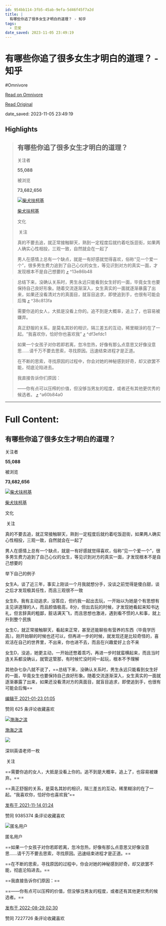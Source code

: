 ```yaml
---
id: 954bb114-3fb5-45ab-9efa-5d46f45f7a2d
title: |
  有哪些你追了很多女生才明白的道理？ - 知乎
tags:
  - 恋爱
date_saved: 2023-11-05 23:49:19
---
```


# 有哪些你追了很多女生才明白的道理？ - 知乎
#Omnivore

[Read on Omnivore](https://omnivore.app/me/https-www-zhihu-com-question-385019055-answer-1692764906-18ba2f69ebf)

[Read Original](https://www.zhihu.com/question/385019055/answer/1692764906)

date_saved: 2023-11-05 23:49:19


## Highlights

> ## 有哪些你追了很多女生才明白的道理？
> 
> 关注者
> 
> **55,088**
> 
> 被浏览
> 
> **73,682,656**
> 
> [![柴犬扶柯基](https://proxy-prod.omnivore-image-cache.app/0x0,s4Iy2dLzAK0xudyEGsx_7rlw9FpiyS5Ij2P6L4Qtz8XQ/https://pic1.zhimg.com/v2-8bbc6b59502b9178289336bbb67d908e_l.jpg?source=2c26e567)](https://www.zhihu.com/people/wang-tian-peng-70)
> 
> [柴犬扶柯基](https://www.zhihu.com/people/wang-tian-peng-70)
> 
> 文化
> 
> ​ 关注
> 
> 真的不要去追，就正常接触聊天，熟到一定程度后就约着吃饭逛街，如果两人确实心性相投，三观一致，自然就会在一起了
> 
> 男人在感情上总有一个缺点，就是一有好感就觉得喜欢，俗称“见一个爱一个”，很多男生费力追到了自己心仪的女生，等见识到对方的真实一面，才发现根本不是自己想要的 [⤴️](https://omnivore.app/me/https-www-zhihu-com-question-385019055-answer-1692764906-18ba2f69ebf#13e86b48-48c0-4d5f-98d1-b5d8e25d78e8)  ^13e86b48

> 总结下来，没确认关系时，男生永远只能看到女生好的一面，毕竟女生也要保持自己良好形象。随着交流逐渐深入，女生真实的一面就逐渐暴露了出来，如果还没看清对方的真面目，就盲目追求，即使追到手，也很有可能会后悔 [⤴️](https://omnivore.app/me/https-www-zhihu-com-question-385019055-answer-1692764906-18ba2f69ebf#38c813fa-13b7-4fc6-8b35-63aaf2c728c8)  ^38c813fa

> 需要你追的女人，大抵是没看上你的。追不到是大概率，追上了，也容易被嫌弃。
> 
> 真正舒服的关系，是莫名其妙的相识，隔三差五的互动，稀里糊涂的在了一起。“我喜欢你，恰好你也喜欢我” [⤴️](https://omnivore.app/me/https-www-zhihu-com-question-385019055-answer-1692764906-18ba2f69ebf#df3efdc1-942f-40de-a4f4-3d75cdd62d8d)  ^df3efdc1

> 如果一个女孩子对你若即若离，忽冷忽热，好像有那么点意思又好像没意思……请千万不要去思索，寻找原因。迅速结束进程才是正道。
> 
> 在不断的思索，寻找原因的过程中，你会对她的神秘感到好奇，却又欲罢不能，彻底沦陷进去。
> 
> 我直接告诉你们原因：
> 
> ——你有点可以压榨的价值，但没够当男友的程度，或者还有其他更优秀的候选者。 [⤴️](https://omnivore.app/me/https-www-zhihu-com-question-385019055-answer-1692764906-18ba2f69ebf#a60b84a0-440a-40c0-b0b2-ea4b77149bcb)  ^a60b84a0


--- 

# Full Content: 

## 有哪些你追了很多女生才明白的道理？

关注者

**55,088**

被浏览

**73,682,656**

[![柴犬扶柯基](https://proxy-prod.omnivore-image-cache.app/0x0,s4Iy2dLzAK0xudyEGsx_7rlw9FpiyS5Ij2P6L4Qtz8XQ/https://pic1.zhimg.com/v2-8bbc6b59502b9178289336bbb67d908e_l.jpg?source=2c26e567)](https://www.zhihu.com/people/wang-tian-peng-70)

[柴犬扶柯基](https://www.zhihu.com/people/wang-tian-peng-70)

文化

​ 关注

真的不要去追，就正常接触聊天，熟到一定程度后就约着吃饭逛街，如果两人确实心性相投，三观一致，自然就会在一起了

男人在感情上总有一个缺点，就是一有好感就觉得喜欢，俗称“见一个爱一个”，很多男生费力追到了自己心仪的女生，等见识到对方的真实一面，才发现根本不是自己想要的

举下自己的例子

女生A，谈了近三年，事实上刚谈一个月我就想分手，没谈之前觉得是傻白甜，谈之后才发现极其任性，而且三观很不一致

女生B，我有主动追求，没答应，但约我一起出去玩，一开始以为她是个有思想有主见讲道理的人，而且颜值极高，8分，但出去玩的时候，才发现她看起来知书达礼，但言辞真的粗鄙，脏话满天飞，而且思想也激进，遇到看不惯的人和事，就上升到整个民族

女生C，就正常接触聊天，看起来正常，甚至还能聊些有营养的东西（毕竟学历高）。刚开始聊的时候也还可以，但再进一步的时候，就发现还是比较奇怪的，喜欢活在自己的世界里，不出来，你也进不去，而且在兴趣爱好上合不来

女生D，没追，她更主动，一开始还憋着乖巧，再进一步时就蛮横起来，而且当时连关系都没确认，就管这管那，有时候忙没时间一起玩，根本不予理解

其他杂七杂八就不说了，==总结下来，没确认关系时，男生永远只能看到女生好的一面，毕竟女生也要保持自己良好形象。随着交流逐渐深入，女生真实的一面就逐渐暴露了出来，如果还没看清对方的真面目，就盲目追求，即使追到手，也很有可能会后悔==

[编辑于 2021-01-23 01:05](https://www.zhihu.com/question/385019055/answer/1692764906)

​赞同 62​​5 条评论​收藏​喜欢

[![渤海之滨](https://proxy-prod.omnivore-image-cache.app/0x0,s0ujBP1R6NVayDmInG02ha7vs8bR_h87_CGIKwg1b3Jc/https://pic1.zhimg.com/v2-4210e5ef0408991e7f3455fc16ecb6c5_l.jpg?source=1940ef5c)](https://www.zhihu.com/people/yin-jun-jie-85)

[渤海之滨](https://www.zhihu.com/people/yin-jun-jie-85)

​![](https://proxy-prod.omnivore-image-cache.app/0x0,sRpP1H2oa_TfsDLpATwsIt6ipVLRN7HlUZGTch2Ee4JQ/https://picx.zhimg.com/v2-4812630bc27d642f7cafcd6cdeca3d7a.jpg?source=88ceefae)

深圳英语老师一枚

​ 关注

==需要你追的女人，大抵是没看上你的。追不到是大概率，追上了，也容易被嫌弃。==

==真正舒服的关系，是莫名其妙的相识，隔三差五的互动，稀里糊涂的在了一起。“我喜欢你，恰好你也喜欢我”==

[发布于 2021-11-14 01:24](https://www.zhihu.com/question/385019055/answer/2222455375)

​赞同 9385​​374 条评论​收藏​喜欢

![匿名用户](https://proxy-prod.omnivore-image-cache.app/0x0,sFBPZtI8wmtdU-t3iXJ8zvgIPBjSigUrvoDa6tCYmQl8/https://picx.zhimg.com/v2-d41c2ceaed8f51999522f903672a521f_l.jpg?source=1940ef5c)

匿名用户

==如果一个女孩子对你若即若离，忽冷忽热，好像有那么点意思又好像没意思……请千万不要去思索，寻找原因。迅速结束进程才是正道。==

==在不断的思索，寻找原因的过程中，你会对她的神秘感到好奇，却又欲罢不能，彻底沦陷进去。==

==我直接告诉你们原因：==

==——你有点可以压榨的价值，但没够当男友的程度，或者还有其他更优秀的候选者。==

[发布于 2022-08-29 02:30](https://www.zhihu.com/question/385019055/answer/2650268135)

​赞同 7227​​726 条评论​收藏​喜欢
